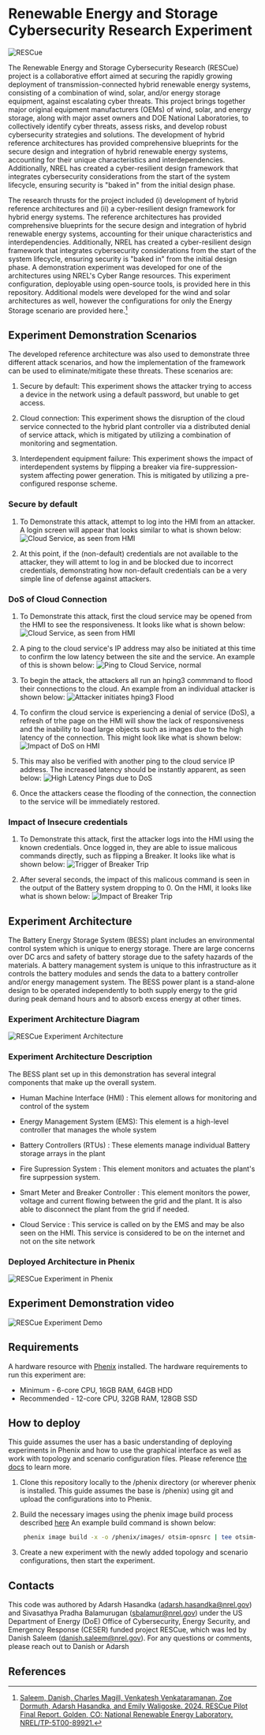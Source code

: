 # Renewable Energy and Storage Cybersecurity Research Experiment

![RESCue](media/rescueimage.png)

The Renewable Energy and Storage Cybersecurity Research (RESCue) project is a collaborative effort aimed at securing the rapidly growing deployment of transmission-connected hybrid renewable energy systems, consisting of a combination of wind, solar, and/or energy storage equipment, against escalating cyber threats. This project brings together major original equipment manufacturers (OEMs) of wind, solar, and energy storage, along with major asset owners and DOE National Laboratories, to collectively identify cyber threats, assess risks, and develop robust cybersecurity strategies and solutions. The development of hybrid reference architectures has provided comprehensive blueprints for the secure design and integration of hybrid renewable energy systems, accounting for their unique characteristics and interdependencies. Additionally, NREL has created a cyber-resilient design framework that integrates cybersecurity considerations from the start of the system lifecycle, ensuring security is "baked in" from the initial design phase.

The research thrusts for the project included (i) development of hybrid reference architectures and (ii) a cyber-resilient  design framework for hybrid energy systems. The reference architectures has provided comprehensive blueprints for the secure design and integration of hybrid renewable energy systems, accounting for their unique characteristics and interdependencies. Additionally, NREL has created a cyber-resilient design framework that integrates cybersecurity considerations from the start of the system lifecycle, ensuring security is "baked in" from the initial design phase. A demonstration experiment was developed for one of the architectures using NREL's Cyber Range resources. This experiment configuration, deployable using open-source tools, is provided here in this repository. Additional models were developed for the wind and solar architectures as well, however the configurations for only the Energy Storage scenario are provided here.[^1]

## Experiment Demonstration Scenarios

The developed reference architecture was also used to demonstrate three different attack scenarios, and how the implementation of the framework can be used to eliminate/mitigate these threats. These scenarios are:

1. Secure by default: This experiment shows the attacker trying to access a device in the network using a default password, but unable to get access.

2. Cloud connection: This experiment shows the disruption of the cloud service connected to the hybrid plant controller via a distributed denial of service  attack, which is mitigated by utilizing a combination of monitoring and segmentation.

3. Interdependent equipment failure: This experiment shows the impact of interdependent systems by flipping a breaker via fire-suppression-system affecting power generation. This is mitigated by utilizing a pre-configured response scheme.

### Secure by default

1. To Demonstrate this attack, attempt to log into the HMI from an attacker. A login screen will appear that looks similar to what is shown below:
![Cloud Service, as seen from HMI](media/rescueLoginScreen.png)

2. At this point, if the (non-default) credentials are not available to the attacker, they will attemt to log in and be blocked due to incorrect credentials, demonstrating how non-default credentials can be a very simple line of defense against attackers.

### DoS of Cloud Connection

1. To Demonstrate this attack, first the cloud service may be opened from the HMI to see the responsiveness. It looks like what is shown below:
![Cloud Service, as seen from HMI](media/rescueCloudService.png)

2. A ping to the cloud service's IP address may also be initiated at this time to confirm the low latency between the site and the service. An example of this is shown below:
![Ping to Cloud Service, normal](media/rescueHmiFastPing.png)

3. To begin the attack, the attackers all run an hping3 commmand to flood their connections to the cloud. An example from an individual attacker is shown below:
![Attacker initiates hping3 Flood](media/rescueAttackerPing.png)

4. To confirm the cloud service is experiencing a denial of service (DoS), a refresh of trhe page on the HMI will show the lack of responsiveness and the inability to load large objects such as images due to the high latency of the connection. This might look like what is shown below:
![Impact of DoS on HMI](media/rescueDosActiveHmi.png)

5. This may also be verified with another ping to the cloud service IP address. The increased latency should be instantly apparent, as seen below:
![High Latency Pings due to DoS](media/rescueHmiSlowPing.png)

6. Once the attackers cease the flooding of the connection, the connection to the service will be immediately restored.

### Impact of Insecure credentials

1. To Demonstrate this attack, first the attacker logs into the HMI using the known credentials. Once logged in, they are able to issue malicous commands directly, such as flipping a Breaker. It looks like what is shown below:
![Trigger of Breaker Trip](media/rescueHmiButton.png)

2. After several seconds, the impact of this malicous command is seen in the output of the Battery system dropping to 0. On the HMI, it looks like what is shown below:
![Impact of Breaker Trip](media/rescueBreakerTrip.png)

## Experiment Architecture

The Battery Energy Storage System (BESS) plant includes an environmental control system which is unique to energy storage. There are large concerns over DC arcs and safety of battery storage due to the safety hazards of the materials. A battery management system is unique to this infrastructure as it controls the battery modules and sends the data to a battery controller and/or energy management system. The BESS power plant is a stand-alone design to be operated independently to both supply energy to the grid during peak demand hours and to absorb excess energy at other times.

### Experiment Architecture Diagram

![RESCue Experiment Architecture](media/rescueArchDiagram.png)

### Experiment Architecture Description

The BESS plant set up in this demonstration has several integral components that make up the overall system.

* Human Machine Interface (HMI) : This element allows for monitoring and control of the system

* Energy Management System (EMS): This element is a high-level controller that manages the whole system

* Battery Controllers (RTUs) : These elements manage individual Battery storage arrays in the plant

* Fire Supression System : This element monitors and actuates the plant's fire suprpession system.

* Smart Meter and Breaker Controller : This element monitors the power, voltage and current flowing between the grid and the plant. It is also able to disconnect the plant from the grid if needed.

* Cloud Service : This service is called on by the EMS and may be also seen on the HMI. This service is considered to be on the internet and not on the site network

### Deployed Architecture in Phenix

![RESCue Experiment in Phenix](media/rescuePhenixArch.png)

## Experiment Demonstration video

![RESCue Experiment Demo](media/rescueDemo.gif)

## Requirements

A hardware resource with [Phenix](https://phenix.sceptre.dev/latest/) installed. The hardware requirements to run this experiment are:

* Minimum - 6-core CPU, 16GB RAM, 64GB HDD
* Recommended - 12-core CPU, 32GB RAM, 128GB SSD

## How to deploy

This guide assumes the user has a basic understanding of deploying experiments in Phenix and how to use the graphical interface as well as work with topology and scenario configuration files. Please reference [the docs](https://phenix.sceptre.dev/latest/) to learn more.

1. Clone this repository locally to the /phenix directory (or wherever phenix is installed. This guide assumes the base is /phenix) using git and upload the configurations into to Phenix.

2. Build the necessary images using the phenix image build process described [here](https://phenix.sceptre.dev/latest/image/)
   An example build command is shown below:

   ```bash
    phenix image build -x -o /phenix/images/ otsim-opnsrc | tee otsim-buildlog.log
    ```

3. Create a new experiment with the newly added topology and scenario configurations, then start the experiment.

## Contacts

This code was authored by Adarsh Hasandka (adarsh.hasandka@nrel.gov) and Sivasathya Pradha Balamurugan (sbalamur@nrel.gov)
under the US Department of Energy (DoE) Office of Cybersecurity, Energy Security, and Emergency Response (CESER) funded project RESCue, which was led by Danish Saleem (danish.saleem@nrel.gov). For any questions or comments, please reach out to Danish or Adarsh

## References

[^1]: [Saleem, Danish, Charles Magill, Venkatesh Venkataramanan, Zoe Dormuth, Adarsh Hasandka, and Emily Waligoske. 2024. RESCue Pilot Final Report. Golden, CO: National Renewable Energy Laboratory. NREL/TP-5T00-89921.](https://www.nrel.gov/docs/fy24osti/89921.pdf)